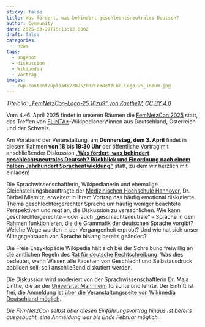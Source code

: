 ```yaml
---
sticky: false
title: Was fördert, was behindert geschlechtsneutrales Deutsch?
author: Community
date: 2025-03-29T15:13:12.000Z
draft: false
categories:
  - news
tags:
  - angebot
  - diskussion
  - Wikipedia
  - Vortrag
images: 
  - /wp-content/uploads/2025/03/FemNetzCon-Logo-25_16zu9.jpg
---
```


_Titelbild: [„FemNetzCon-Logo-25 16zu9“ von Kaethe17](https://commons.wikimedia.org/wiki/File:FemNetzCon-Logo-25_16zu9.jpg), [CC BY 4.0](https://creativecommons.org/licenses/by/4.0/legalcode)_

Vom 4.–6. April 2025 findet in unseren Räumen die [FemNetzCon 2025](https://de.wikipedia.org/wiki/Wikipedia:WikiProjekt_FemNetz/FemNetzCon_2025) statt, das Treffen von [FLINTA\*](https://de.wikipedia.org/wiki/FLINTA*)-Wikipedianer\*innen aus Deutschland, Österreich und der Schweiz.

Am Vorabend der Veranstaltung, am **Donnerstag, dem 3. April** findet in diesem Rahmen **von 18 bis 19:30 Uhr** der öffentliche Vortrag mit anschließender Diskussion [**„Was fördert, was behindert geschlechtsneutrales Deutsch? Rückblick und Einordnung nach einem halben Jahrhundert Sprachentwicklung“**](https://de.wikipedia.org/wiki/Wikipedia:WikiProjekt_FemNetz/FemNetzCon_2025/Programm/Geschlechtsneutrales_Deutsch) statt, zu dem wir herzlich mit einladen!

Die Sprachwissenschaftlerin, Wikipedianerin und ehemalige Gleichstellungsbeauftragte der [Medizinischen Hochschule Hannover](https://de.wikipedia.org/wiki/Medizinische_Hochschule_Hannover), Dr. Bärbel Miemitz, erweitert in ihrem Vortrag das häufig emotional diskutierte Thema geschlechtergerechter Sprache um häufig weniger beachtete Perspektiven und regt an, die Diskussion zu versachlichen. Wie kann geschlechtergerechte – oder auch „geschlechtsneutrale“ – Sprache in dem Rahmen funktionieren, die die Grammatik der deutschen Sprache vorgibt? Welche Wege wurden in der Vergangenheit erprobt? Und wie hat sich unser Alltagsgebrauch von Sprache bislang bereits geändert?

Die Freie Enzyklopädie Wikipedia hält sich bei der Schreibung freiwillig an die amtlichen Regeln des [Rat für deutsche Rechtschreibung](https://de.wikipedia.org/wiki/Rat_f%C3%BCr_deutsche_Rechtschreibung). Was dies bedeutet, wenn Wissen alle Facetten von Geschlecht und Selbstausdruck abbilden soll, soll anschließend diskutiert werden.

Die Diskussion wird moderiert von der Sprachwissenschaftlerin Dr. Maja Linthe, die an der [Universität Mannheim](https://de.wikipedia.org/wiki/Universit%C3%A4t_Mannheim) forschte und lehrte. Der Eintritt ist frei, [die Anmeldung ist über die Veranstaltungsseite von Wikimedia Deutschland möglich](https://www.wikimedia.de/veranstaltungen/hauptweg-und-nebenwege-zu-geschlechtsneutraler-sprache/).

_Die FemNetzCon selbst über diesen Einführungsvortrag hinaus ist bereits ausgebucht, eine Anmeldung war bis Ende Februar möglich._
